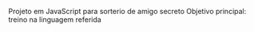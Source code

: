 Projeto em JavaScript para sorterio de amigo secreto
Objetivo principal: treino na linguagem referida
